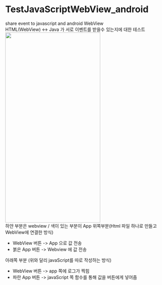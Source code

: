 # TestJavaScriptWebView_android
share event to javascript and android WebView<br>
HTML(WebView) <-> Java 가 서로 이벤트를 받을수 있는지에 대한 테스트 <br>
<img src = "https://user-images.githubusercontent.com/33897259/145938490-c3393f4e-799d-4215-9836-4faf98806969.png" width = "300" height = "600" ><br>
하얀 부분은 webview / 색이 있는 부분이 App 
위쪽부분(Html 파일 하나로 만들고 WebView에 연결한 방식)
- WebView 버튼 -> App 으로 값 전송
- 붉은 App 버튼 -> Webview 에 값 전송 

아래쪽 부분 (위와 달리 javaScript를 따로 작성하는 방식)
- WebView 버튼 -> app 쪽에 로그가 찍힘
- 파란 App 버튼 -> javaScript 쪽 함수를 통해 값을 버튼에게 넣어줌 
